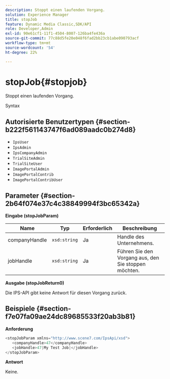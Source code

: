 ```yaml
---
description: Stoppt einen laufenden Vorgang.
solution: Experience Manager
title: stopJob
feature: Dynamic Media Classic,SDK/API
role: Developer,Admin
exl-id: 90e61cf1-11f1-4504-8007-126ba4fe436a
source-git-commit: 77c88d5fe20e048f6fad2bb23cb1abe090793acf
workflow-type: tm+mt
source-wordcount: '54'
ht-degree: 22%

---
```


# stopJob{#stopjob}

Stoppt einen laufenden Vorgang.

Syntax

## Autorisierte Benutzertypen {#section-b222f561143747f6ad089aadc0b274d8}

* `IpsUser`
* `IpsAdmin`
* `IpsCompanyAdmin`
* `TrialSiteAdmin`
* `TrialSiteUser`
* `ImagePortalAdmin`
* `ImagePortalContrib`
* `ImagePortalContribUser`

## Parameter {#section-2b64f074e37c4c38849994f3bc65342a}

**Eingabe (stopJobParam)**

| Name | Typ | Erforderlich | Beschreibung |
|---|---|---|---|
| companyHandle | `xsd:string` | Ja | Handle des Unternehmens. |
| jobHandle | `xsd:string` | Ja | Führen Sie den Vorgang aus, den Sie stoppen möchten. |

**Ausgabe (stopJobReturn0)**

Die IPS-API gibt keine Antwort für diesen Vorgang zurück.

## Beispiele {#section-f7e07fa09ae24dc89685533f20ab3b81}

**Anforderung**

```java
<stopJobParam xmlns="http://www.scene7.com/IpsApi/xsd">
   <companyHandle>47</companyHandle>
   <jobHandle>47|My Test Job|</jobHandle>
</stopJobParam>
```

**Antwort**

Keine.
